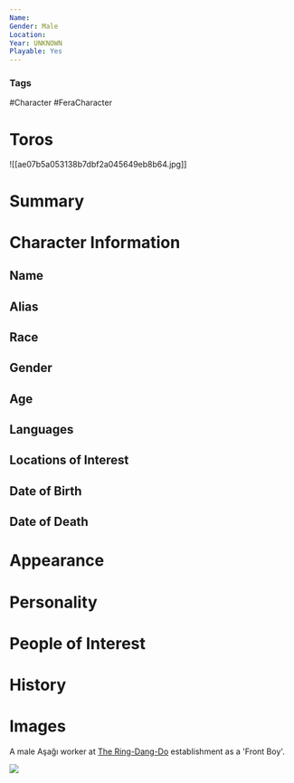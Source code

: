 ```yaml
---
Name: 
Gender: Male
Location: 
Year: UNKNOWN
Playable: Yes
---
```


### Tags
#Character #FeraCharacter 
# Toros
![[ae07b5a053138b7dbf2a045649eb8b64.jpg]]

# Summary


# Character Information

## Name

## Alias

## Race

## Gender

## Age

## Languages

## Locations of Interest

## Date of Birth

## Date of Death

# Appearance

# Personality

# People of Interest

# History

# Images

A male Aşağı worker at [The Ring-Dang-Do](The%20Ring-Dang-Do.md) establishment as a 'Front Boy'.

![](ae07b5a053138b7dbf2a045649eb8b64.jpg)